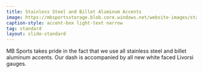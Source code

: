 ```yaml
---
title: Stainless Steel and Billet Aluminum Accents
image: https://mbsportsstorage.blob.core.windows.net/website-images/standards/2017/ss-billet2017.jpg
caption-style: accent-box light-text narrow
tag: standard
layout: slide-standard
---
```

MB Sports takes pride in the fact that we use all stainless steel and billet aluminum accents.  Our dash is accompanied by all new white faced Livorsi gauges.
